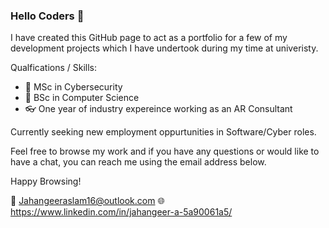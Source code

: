 ### Hello Coders 👋

<!--
**jahangeeraslam1/jahangeeraslam1** is a ✨ _special_ ✨ repository because its `README.md` (this file) appears on your GitHub profile.

Here are some ideas to get you started:

- 🔭 I’m currently working on ...
- 🌱 I’m currently learning ...
- 👯 I’m looking to collaborate on ...
- 🤔 I’m looking for help with ...
- 💬 Ask me about ...
- 📫 How to reach me: ...
- 😄 Pronouns: ...
- ⚡ Fun fact: ...
-->

I have created this GitHub page to act as a portfolio for a few of my development projects which I have undertook during my time at univeristy. 

Qualfications / Skills:
- :closed_lock_with_key: MSc in Cybersecurity
- :school_satchel: BSc in Computer Science
- :eyeglasses: One year of industry expereince working as an AR Consultant 

Currently seeking new employment oppurtunities in Software/Cyber roles. 

Feel free to browse my work and if you have any questions or would like to have a chat, you can reach me using the email address below. 

Happy Browsing! 


:email: Jahangeeraslam16@outlook.com
:globe_with_meridians: https://www.linkedin.com/in/jahangeer-a-5a90061a5/

